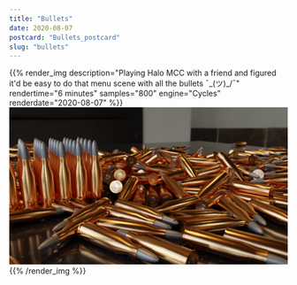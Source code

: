 ```yaml
---
title: "Bullets"
date: 2020-08-07
postcard: "Bullets_postcard"
slug: "bullets"
---
```


{{% render_img 
  description="Playing Halo MCC with a friend and figured it'd be easy to do that menu scene with all the bullets ¯\_(ツ)_/¯"
  rendertime="6 minutes" 
  samples="800" 
  engine="Cycles" 
  renderdate="2020-08-07" %}}
![Bullets scattered everywhere on a table](img/Bullets.png)
{{% /render_img %}}


